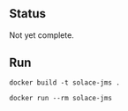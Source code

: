 #

## Status

Not yet complete.

## Run
```SH
docker build -t solace-jms .
```
```SH
docker run --rm solace-jms
```
